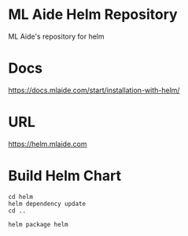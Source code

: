 # ML Aide Helm Repository

ML Aide's repository for helm

# Docs

https://docs.mlaide.com/start/installation-with-helm/

# URL

https://helm.mlaide.com

# Build Helm Chart

```
cd helm
helm dependency update
cd ..

helm package helm
```

